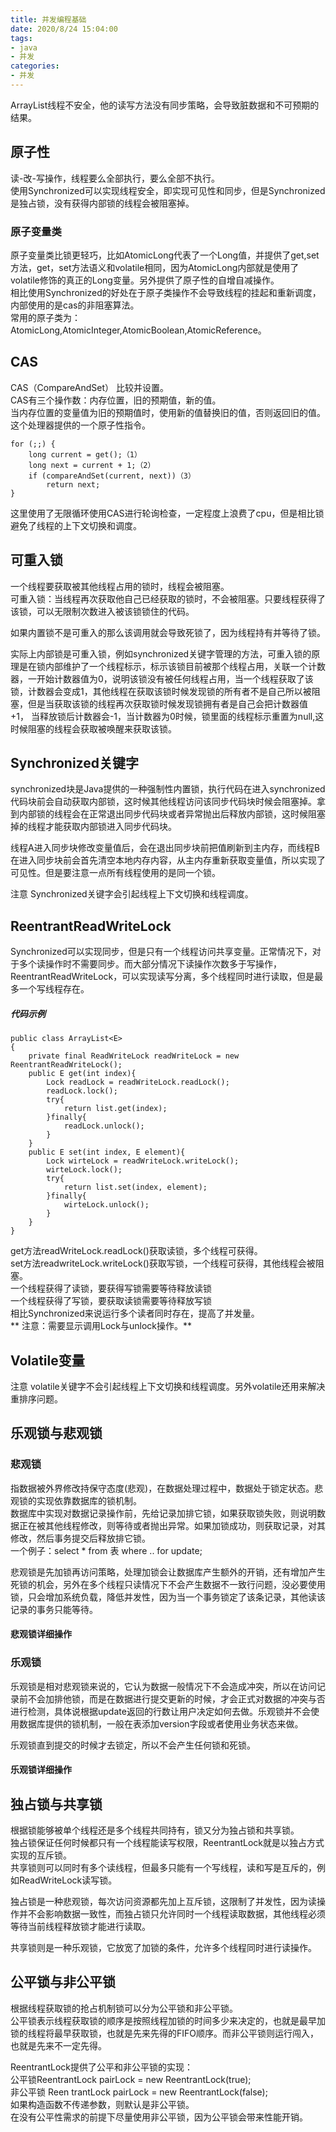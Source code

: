 ```yaml
---
title: 并发编程基础
date: 2020/8/24 15:04:00
tags: 
- java
- 并发
categories:
- 并发
---
```


ArrayList线程不安全，他的读写方法没有同步策略，会导致脏数据和不可预期的结果。

## 原子性  
读-改-写操作，线程要么全部执行，要么全部不执行。  
使用Synchronized可以实现线程安全，即实现可见性和同步，但是Synchronized是独占锁，没有获得内部锁的线程会被阻塞掉。  

### 原子变量类  
原子变量类比锁更轻巧，比如AtomicLong代表了一个Long值，并提供了get,set方法，get，set方法语义和volatile相同，因为AtomicLong内部就是使用了volatile修饰的真正的Long变量。另外提供了原子性的自增自减操作。  
相比使用Synchronized的好处在于原子类操作不会导致线程的挂起和重新调度，内部使用的是cas的非阻塞算法。  
常用的原子类为：AtomicLong,AtomicInteger,AtomicBoolean,AtomicReference。  
## CAS  
CAS（CompareAndSet） 比较并设置。  
CAS有三个操作数：内存位置，旧的预期值，新的值。  
当内存位置的变量值为旧的预期值时，使用新的值替换旧的值，否则返回旧的值。这个处理器提供的一个原子性指令。  

	for (;;) {
        long current = get();（1）
        long next = current + 1;（2）
        if (compareAndSet(current, next))（3）
            return next;
    }

这里使用了无限循环使用CAS进行轮询检查，一定程度上浪费了cpu，但是相比锁避免了线程的上下文切换和调度。  

## 可重入锁  
一个线程要获取被其他线程占用的锁时，线程会被阻塞。  
可重入锁：当线程再次获取他自己已经获取的锁时，不会被阻塞。只要线程获得了该锁，可以无限制次数进入被该锁锁住的代码。 

如果内置锁不是可重入的那么该调用就会导致死锁了，因为线程持有并等待了锁。  
 
实际上内部锁是可重入锁，例如synchronized关键字管理的方法，可重入锁的原理是在锁内部维护了一个线程标示，标示该锁目前被那个线程占用，关联一个计数器，一开始计数器值为0，说明该锁没有被任何线程占用，当一个线程获取了该锁，计数器会变成1，其他线程在获取该锁时候发现锁的所有者不是自己所以被阻塞，但是当获取该锁的线程再次获取锁时候发现锁拥有者是自己会把计数器值+1， 当释放锁后计数器会-1，当计数器为0时候，锁里面的线程标示重置为null,这时候阻塞的线程会获取被唤醒来获取该锁。  
## Synchronized关键字  
synchronized块是Java提供的一种强制性内置锁，执行代码在进入synchronized代码块前会自动获取内部锁，这时候其他线程访问该同步代码块时候会阻塞掉。拿到内部锁的线程会在正常退出同步代码块或者异常抛出后释放内部锁，这时候阻塞掉的线程才能获取内部锁进入同步代码块。  

线程A进入同步块修改变量值后，会在退出同步块前把值刷新到主内存，而线程B在进入同步块前会首先清空本地内存内容，从主内存重新获取变量值，所以实现了可见性。但是要注意一点所有线程使用的是同一个锁。  

注意 Synchronized关键字会引起线程上下文切换和线程调度。  

## ReentrantReadWriteLock  
Synchronized可以实现同步，但是只有一个线程访问共享变量。正常情况下，对于多个读操作时不需要同步。而大部分情况下读操作次数多于写操作，ReentrantReadWriteLock，可以实现读写分离，多个线程同时进行读取，但是最多一个写线程存在。  
##### 代码示例  
	public class ArrayList<E>
	{
		private final ReadWriteLock readWriteLock = new ReentrantReadWriteLock();
		public E get(int index){
			Lock readLock = readWriteLock.readLock();
			readLock.lock();
			try{
				return list.get(index);
			}finally{
				readLock.unlock();
			}
		}
		public E set(int index, E element){
			Lock wirteLock = readWriteLock.writeLock();
			wirteLock.lock();
			try{
				return list.set(index, element);
			}finally{
				wirteLock.unlock();
			}
		}
	}

get方法readWriteLock.readLock()获取读锁，多个线程可获得。  
set方法readwriteLock.writeLock()获取写锁，一个线程可获得，其他线程会被阻塞。  
一个线程获得了读锁，要获得写锁需要等待释放读锁    
一个线程获得了写锁，要获取读锁需要等待释放写锁   
相比Synchronized来说运行多个读者同时存在，提高了并发量。  
** 注意：需要显示调用Lock与unlock操作。** 
 
## Volatile变量  
注意 volatile关键字不会引起线程上下文切换和线程调度。另外volatile还用来解决重排序问题。  
## 乐观锁与悲观锁  
### 悲观锁  
指数据被外界修改持保守态度(悲观)，在数据处理过程中，数据处于锁定状态。悲观锁的实现依靠数据库的锁机制。  
数据库中实现对数据记录操作前，先给记录加排它锁，如果获取锁失败，则说明数据正在被其他线程修改，则等待或者抛出异常。如果加锁成功，则获取记录，对其修改，然后事务提交后释放排它锁。  
一个例子：select * from 表 where .. for update;

悲观锁是先加锁再访问策略，处理加锁会让数据库产生额外的开销，还有增加产生死锁的机会，另外在多个线程只读情况下不会产生数据不一致行问题，没必要使用锁，只会增加系统负载，降低并发性，因为当一个事务锁定了该条记录，其他读该记录的事务只能等待。

#### 悲观锁详细操作

### 乐观锁  
乐观锁是相对悲观锁来说的，它认为数据一般情况下不会造成冲突，所以在访问记录前不会加排他锁，而是在数据进行提交更新的时候，才会正式对数据的冲突与否进行检测，具体说根据update返回的行数让用户决定如何去做。乐观锁并不会使用数据库提供的锁机制，一般在表添加version字段或者使用业务状态来做。  

乐观锁直到提交的时候才去锁定，所以不会产生任何锁和死锁。  


#### 乐观锁详细操作 

## 独占锁与共享锁  
根据锁能够被单个线程还是多个线程共同持有，锁又分为独占锁和共享锁。  
独占锁保证任何时候都只有一个线程能读写权限，ReentrantLock就是以独占方式实现的互斥锁。  
共享锁则可以同时有多个读线程，但最多只能有一个写线程，读和写是互斥的，例如ReadWriteLock读写锁。  
 
独占锁是一种悲观锁，每次访问资源都先加上互斥锁，这限制了并发性，因为读操作并不会影响数据一致性，而独占锁只允许同时一个线程读取数据，其他线程必须等待当前线程释放锁才能进行读取。

共享锁则是一种乐观锁，它放宽了加锁的条件，允许多个线程同时进行读操作。  

## 公平锁与非公平锁  
根据线程获取锁的抢占机制锁可以分为公平锁和非公平锁。  
公平锁表示线程获取锁的顺序是按照线程加锁的时间多少来决定的，也就是最早加锁的线程将最早获取锁，也就是先来先得的FIFO顺序。而非公平锁则运行闯入，也就是先来不一定先得。  

ReentrantLock提供了公平和非公平锁的实现：  
公平锁ReentrantLock pairLock = new ReentrantLock(true);  
非公平锁 Reen trantLock pairLock = new ReentrantLock(false);  
如果构造函数不传递参数，则默认是非公平锁。  
在没有公平性需求的前提下尽量使用非公平锁，因为公平锁会带来性能开销。  

